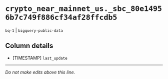 # `crypto_near_mainnet_us._sbc_80e14956b7c749f886cf34af28ffcdb5`
`bq-1` | `bigquery-public-data`

## Column details
* [TIMESTAMP] `last_update`

-------------------------------------------------------------------------------
*Do not make edits above this line.*
